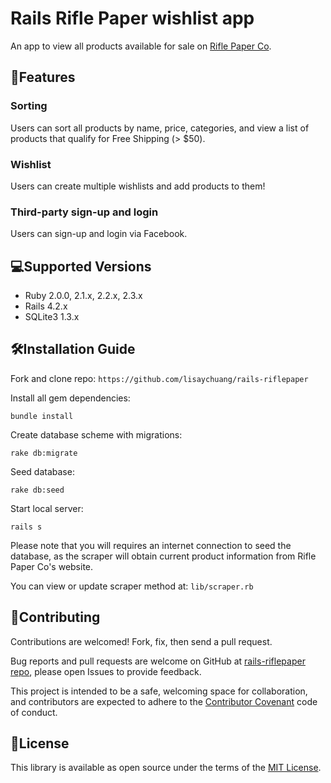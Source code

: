 # Rails Rifle Paper wishlist app

An app to view all products available for sale on [Rifle Paper Co](https://riflepaperco.com/shop/).

## 📌Features

### Sorting 
Users can sort all products by name, price, categories, and view a list of products that qualify for Free Shipping (> $50).

### Wishlist
Users can create multiple wishlists and add products to them!

### Third-party sign-up and login

Users can sign-up and login via Facebook.

## 💻Supported Versions
- Ruby 2.0.0, 2.1.x, 2.2.x, 2.3.x
- Rails 4.2.x
- SQLite3 1.3.x

## 🛠Installation Guide

Fork and clone repo: 
` https://github.com/lisaychuang/rails-riflepaper `
 
Install all gem dependencies:

` bundle install `

Create database scheme with migrations:

` rake db:migrate `

Seed database:

` rake db:seed ` 

Start local server:

` rails s `

Please note that you will requires an internet connection to seed the database, as the scraper will obtain current product information from Rifle Paper Co's website.

You can view or update scraper method at: `lib/scraper.rb`

## 🤩Contributing

Contributions are welcomed!  Fork, fix, then send a pull request.

Bug reports and pull requests are welcome on GitHub at [rails-riflepaper repo](https://github.com/lisaychuang/rails-riflepaper), please open Issues to provide feedback.

This project is intended to be a safe, welcoming space for collaboration, and contributors are expected to adhere to the [Contributor Covenant](https://github.com/ContributorCovenant/contributor_covenant) code of conduct.

## 📗License

This library is available as open source under the terms of the [MIT License](http://opensource.org/licenses/MIT).
